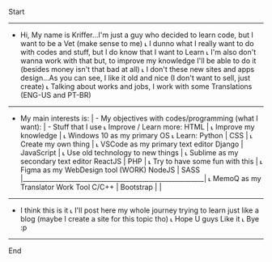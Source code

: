 Start
_______________________________________________________________________________________________________________________________________________
- Hi, My name is Kriffer...I'm just a guy who decided to learn code, but I want to be a Vet (make sense to me)
   ˪ I dunno what I really want to do with codes and stuff, but I do know that I want to Learn
     ˪ I'm also don't wanna work with that but, to improve my knowledge I'll be able to do it (besides money isn't that bad at all)
       ˪ I don't these new sites and apps design...As you can see, I like it old and nice (I don't want to sell, just create)
         ˪ Talking about works and jobs, I work with some Translations (ENG-US and PT-BR)
_______________________________________________________________________________________________________________________________________________
- My main interests is:                | - My objectives with codes/programming (what I want):  | - Stuff that I use
  ˪ Improve / Learn more: HTML         |   ˪ Improve my knowledge                               |   ˪ Windows 10 as my primary OS
    ˪ Learn: Python   |   CSS          |     ˪ Create my own thing                              |     ˪ VSCode as my primary text editor
             Django   |   JavaScript   |       ˪ Use old technology to new things               |       ˪ Sublime as my secondary text editor
             ReactJS  |   PHP          |         ˪ Try to have some fun with this               |         ˪ Figma as my WebDesign tool (WORK)
             NodeJS   |   SASS         |________________________________________________________|           ˪ MemoQ as my Translator Work Tool
             C/C++    |   Bootstrap    | <!-- I've just realized how hard it'll be to edit this |
             and more |                | if I have to...I hope it won't be necessary tho -->    |
_______________________________________________________________________________________________________________________________________________
- I think this is it
  ˪ I'll post here my whole journey trying to learn just like a blog (maybe I create a site for this topic tho)
    ˪ Hope U guys Like it
      ˪ Bye :p
_______________________________________________________________________________________________________________________________________________
End
